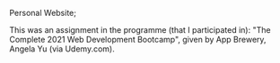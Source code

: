 Personal Website; 

This was an assignment in the programme (that I participated in):
"The Complete 2021 Web Development Bootcamp", given by App Brewery, Angela Yu (via Udemy.com).
